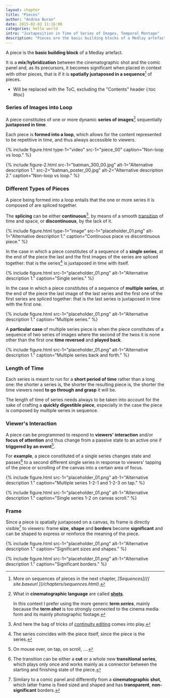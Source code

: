 ```yaml
---
layout: chapter
title: "Pieces"
author: "Andrea Buran"
date: 2015-02-03 11:16:00
categories: hello world
intro: "Juxtaposition in Time of Series of Images, Temporal Montage"
description: "Pieces are the basic building blocks of a Medlay artefact and they start as a mix/hybridization between the cinematographic shot and the comic panel."
---
```


A piece is the **basic building block** of a Medlay artefact.

It is a **mix**/**hybridization** between the cinematographic shot and the comic panel and, as its precursors, it becomes significant when placed in context with other pieces, that is if it is **spatially juxtaposed in a sequence**[^sequences] of pieces.

+ Will be replaced with the ToC, excluding the "Contents" header
{:toc #toc}

### Series of Images into Loop

A piece constitutes of one or more dynamic **series of images**[^shot] sequentially **juxtaposed in time**.

Each piece is **formed into a loop**, which allows for the content represented to be repetitive in time, and thus always accessible to viewers.

{% include figure.html type-1="video" src-1="piece_00" caption="Non-loop vs loop." %}

{% include figure-2.html src-1="batman_300_00.jpg" alt-1="Alternative description 1." src-2="batman_poster_00.jpg" alt-2="Alternative description 2." caption="Non-loop vs loop." %}

### Different Types of Pieces

A piece being formed into a loop entails that the one or more series it is composed of are spliced together.

The **splicing** can be either **continuous**[^continuity-editing], by means of a smooth [transition](https://en.wikipedia.org/wiki/Film_transition "Film Transition in Wikipedia") of time and space, or **discontinuous**, by the lack of it.

{% include figure.html type-1="image" src-1="placeholder_01.png" alt-1="Alternative description 1." caption="Continuous piace vs discontinuous piece." %}

In the case in which a piece constitutes of a sequence of a **single series**, at the end of the piece the last and the first images of the series are spliced together: that is the series[^coincidence] is juxtaposed in time with itself.

{% include figure.html src-1="placeholder_01.png" alt-1="Alternative description 1." caption="Single series." %}

In the case in which a piece constitutes of a sequence of **multiple series**, at the end of the piece the last image of the last series and the first one of the first series are spliced together: that is the last series is juxtaposed in time with the first one.

{% include figure.html src-1="placeholder_01.png" alt-1="Alternative description 1." caption="Multiple series." %}

A **particular case** of multiple series piece is when the piece constitutes of a sequence of two series of images where the second of the twos it is none other than the first one **time reversed** and **played back**.

{% include figure.html src-1="placeholder_01.png" alt-1="Alternative description 1." caption="Multiple series back and forth." %}

### Length of Time

Each series is meant to run for a **short period of time** rather than a long one: the shorter a series is, the shorter the resulting piece is, the shorter the time viewers need **to go through and grasp** it will be.

The length of time of series needs always to be taken into account for the sake of crafting a **quickly digestible piece**, especially in the case the piece is composed by multiple series in sequence.

### Viewer's Interaction

A piece can be programmed to respond to **viewers' interaction** and/or **focus of attention** and thus change from a passive state to an active one if **triggered by an event**[^events].

For **example**, a piece constituted of a single series changes state and passes[^transition] to a second different single series in response to viewers' tapping of the piece or scrolling of the canvas into a certain area of focus.

{% include figure.html src-1="placeholder_01.png" alt-1="Alternative description 1." caption="Multiple series 1-2-1 and 1-2-3 on tap." %}

{% include figure.html src-1="placeholder_01.png" alt-1="Alternative description 1." caption="Single series 1-2 on canvas scroll." %}

### Frame

Since a piece is spatially juxtaposed on a canvas, its frame is directly visible[^cinematographic-frame] to viewers: frame **size**, **shape** and **borders** become **significant** and can be shaped to express or reinforce the meaning of the piece.

{% include figure.html src-1="placeholder_01.png" alt-1="Alternative description 1." caption="Significant sizes and shapes." %}

{% include figure.html src-1="placeholder_01.png" alt-1="Alternative description 1." caption="Significant borders." %}

[^sequences]: More on sequences of pieces in the next chapter, *[Sequences]({{ site.baseurl }}/chapters/sequences.html)*.

[^shot]: What in **cinematographic language** are called **[shots](https://en.wikipedia.org/wiki/Shot_%28filmmaking%29 "Shot in Wikipedia")**.

    In this context I prefer using the more generic **term *series***, mainly because the **term *shot*** is too strongly connected to the cinema media form and its mainly photographic footage.

[^continuity-editing]: And here the bag of tricks of [continuity editing](https://en.wikipedia.org/wiki/Continuity_editing "Continuity Editing in Wikipedia") comes into play.

[^coincidence]: The series coincides with the piece itself, since the piece is the series.

[^transition]: The transition can be either a **cut** or a whole new **transitional series**, which plays only once and works mainly as a connector between the starting and finishing state of the piece.

[^events]: On mouse over, on tap, on scroll, ....

[^cinematographic-frame]: Similary to a comic panel and differently from a **cinematographic shot**, which latter frame is fixed sized and shaped and has **transparent**, **non-significant** borders.